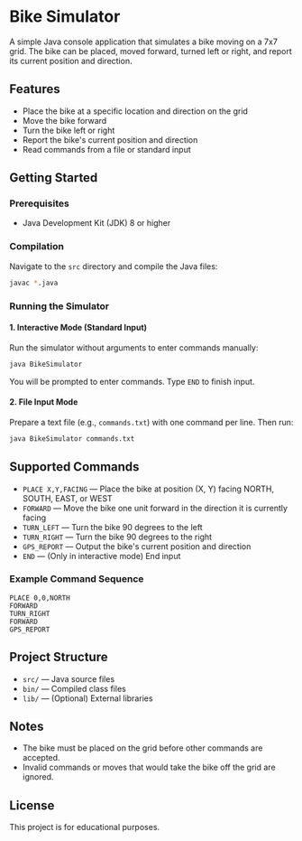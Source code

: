# Bike Simulator

A simple Java console application that simulates a bike moving on a 7x7 grid. The bike can be placed, moved forward, turned left or right, and report its current position and direction.

## Features
- Place the bike at a specific location and direction on the grid
- Move the bike forward
- Turn the bike left or right
- Report the bike's current position and direction
- Read commands from a file or standard input

## Getting Started

### Prerequisites
- Java Development Kit (JDK) 8 or higher

### Compilation

Navigate to the `src` directory and compile the Java files:

```sh
javac *.java
```

### Running the Simulator

#### 1. Interactive Mode (Standard Input)
Run the simulator without arguments to enter commands manually:

```sh
java BikeSimulator
```

You will be prompted to enter commands. Type `END` to finish input.

#### 2. File Input Mode
Prepare a text file (e.g., `commands.txt`) with one command per line. Then run:

```sh
java BikeSimulator commands.txt
```

## Supported Commands
- `PLACE X,Y,FACING` — Place the bike at position (X, Y) facing NORTH, SOUTH, EAST, or WEST
- `FORWARD` — Move the bike one unit forward in the direction it is currently facing
- `TURN_LEFT` — Turn the bike 90 degrees to the left
- `TURN_RIGHT` — Turn the bike 90 degrees to the right
- `GPS_REPORT` — Output the bike's current position and direction
- `END` — (Only in interactive mode) End input

### Example Command Sequence
```
PLACE 0,0,NORTH
FORWARD
TURN_RIGHT
FORWARD
GPS_REPORT
```

## Project Structure
- `src/` — Java source files
- `bin/` — Compiled class files
- `lib/` — (Optional) External libraries

## Notes
- The bike must be placed on the grid before other commands are accepted.
- Invalid commands or moves that would take the bike off the grid are ignored.

## License
This project is for educational purposes.

